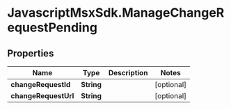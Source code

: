 # JavascriptMsxSdk.ManageChangeRequestPending

## Properties

Name | Type | Description | Notes
------------ | ------------- | ------------- | -------------
**changeRequestId** | **String** |  | [optional] 
**changeRequestUrl** | **String** |  | [optional] 


